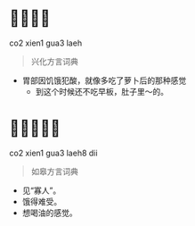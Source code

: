 # 𤵥心寡辣
co2 xien1 gua3 laeh
> 兴化方言词典
- 胃部因饥饿犯酸，就像多吃了萝卜后的那种感觉
  - 到这个时候还不吃早板，肚子里～的。

# 𤵥心寡辣的
co2 xien1 gua3 laeh8 dii
> 如皋方言词典
- 见“寡人”。
- 饿得难受。
- 想喝油的感觉。
